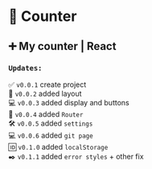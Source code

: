 # 🔢 Counter
## ➕ My counter | React ##   

### `Updates:`
✅ `v0.0.1` create project  
🎨 `v0.0.2` added layout  
💻 `v0.0.3` added display and buttons   
🔗 `v0.0.4` added `Router`  
🛠️ `v0.0.5` added `settings`  
💻 `v0.0.6` added `git page`  
🆔 `v0.1.0` added `localStorage`  
✒️ `v0.1.1` added `error styles` + other fix  

